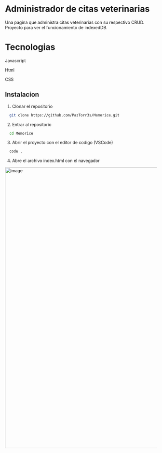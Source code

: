 # Administrador de citas veterinarias

Una pagina que administra citas veterinarias con su respectivo CRUD. Proyecto para ver el funcionamiento de indexedDB.

# Tecnologias

Javascript

Html

CSS


## Instalacion

1. Clonar el repositorio

```bash
  git clone https://github.com/PazTorr3s/Memorice.git
```

2. Entrar al repositorio

```bash
  cd Memorice
```

3. Abrir el proyecto con el editor de codigo (VSCode)
```bash
  code .
```
4. Abre el archivo index.html con el navegador

<img width="1918" height="926" alt="image" src="https://github.com/user-attachments/assets/d4b2eaef-16df-4053-b2c5-24b859b80650" />

